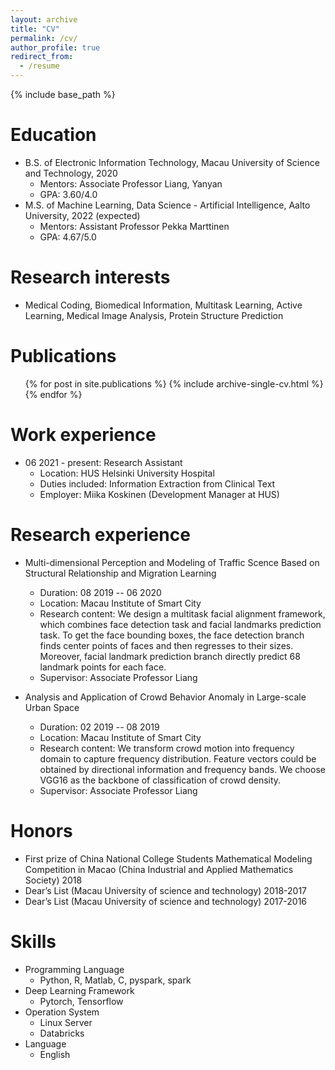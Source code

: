 ```yaml
---
layout: archive
title: "CV"
permalink: /cv/
author_profile: true
redirect_from:
  - /resume
---
```


{% include base_path %}

Education
======
* B.S. of Electronic Information Technology, Macau University of Science and Technology, 2020
  * Mentors: Associate Professor Liang, Yanyan
  * GPA: 3.60/4.0
* M.S. of Machine Learning, Data Science - Artificial Intelligence, Aalto University, 2022 (expected)
  * Mentors: Assistant Professor Pekka Marttinen
  * GPA: 4.67/5.0

Research interests
======
* Medical Coding, Biomedical Information, Multitask Learning, Active Learning, Medical Image Analysis, Protein Structure Prediction

Publications
======
  <ul>{% for post in site.publications %}
    {% include archive-single-cv.html %}
  {% endfor %}</ul>

Work experience
======
* 06 2021 - present: Research Assistant
  * Location: HUS Helsinki University Hospital
  * Duties included: Information Extraction from Clinical Text
  * Employer: Miika Koskinen (Development Manager at HUS)

Research experience
======
* Multi-dimensional Perception and Modeling of Traffic Scence Based on Structural Relationship and Migration Learning
  * Duration: 08 2019 -- 06 2020
  * Location: Macau Institute of Smart City
  * Research content: We design a multitask facial alignment framework, which combines face detection task and facial landmarks prediction task. To get the face bounding boxes, the face detection branch finds center points of faces and then regresses to their sizes. Moreover, facial landmark prediction branch directly predict 68 landmark points for each face.
  * Supervisor: Associate Professor Liang

* Analysis and Application of Crowd Behavior Anomaly in Large-scale Urban Space
  * Duration: 02 2019 -- 08 2019
  * Location: Macau Institute of Smart City
  * Research content: We transform crowd motion into frequency domain to capture frequency distribution. Feature vectors could be obtained by directional information and frequency bands. We choose VGG16 as the backbone of classification of crowd density.
  * Supervisor: Associate Professor Liang
  
Honors
======
* First prize of China National College Students Mathematical Modeling Competition in Macao (China Industrial and Applied Mathematics Society) 2018
* Dear’s List (Macau University of science and technology) 2018-2017
* Dear’s List (Macau University of science and technology) 2017-2016

Skills
======
* Programming Language
  * Python, R, Matlab, C, pyspark, spark
* Deep Learning Framework
  * Pytorch, Tensorflow
* Operation System
  * Linux Server
  * Databricks
* Language 
  * English
  